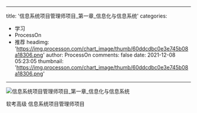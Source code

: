 
---
title: '信息系统项目管理师项目_第一章_信息化与信息系统'
categories: 
 - 学习
 - ProcessOn
 - 推荐
headimg: 'https://img.processon.com/chart_image/thumb/60ddcdbc0e3e745b08a18306.png'
author: ProcessOn
comments: false
date: 2021-12-08 05:23:05
thumbnail: 'https://img.processon.com/chart_image/thumb/60ddcdbc0e3e745b08a18306.png'
---

<div>   
<img class="thumb" alt="信息系统项目管理师项目_第一章_信息化与信息系统" src="https://img.processon.com/chart_image/thumb/60ddcdbc0e3e745b08a18306.png" referrerpolicy="no-referrer">
<p>软考高级 信息系统项目管理师项目</p>  
</div>
            